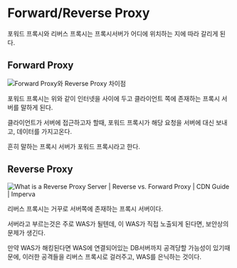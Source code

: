 # Forward/Reverse Proxy

포워드 프록시와 리버스 프록시는 프록시서버가 어디에 위치하는 지에 따라 갈리게 된다.

## Forward Proxy

![Forward Proxy와 Reverse Proxy 차이점](https://blog.kakaocdn.net/dn/Pbhvn/btqBzj4CWaB/LVl1kFgdRPYq3DLbEeGn10/img.jpg)

포워드 프록시는 위와 같이 인터넷을 사이에 두고 클라이언트 쪽에 존재하는 프록시 서버를 말하게 된다.

클라이언트가 서버에 접근하고자 할때, 포워드 프록시가 해당 요청을 서버에 대신 보내고, 데이터를 가지고온다.

흔히 말하는 프록시 서버가 포워드 프록시라고 한다.

## Reverse Proxy

![What is a Reverse Proxy Server | Reverse vs. Forward Proxy | CDN Guide |  Imperva](https://www.imperva.com/learn/wp-content/uploads/sites/13/2019/01/reverse-proxy-02-1.jpg)

리버스 프록시는 거꾸로 서버쪽에 존재하는 프록시 서버이다.

서버라고 부르는것은 주로 WAS가 될텐데, 이 WAS가 직접 노출되게 된다면, 보안상의 문제가 생긴다.

만약 WAS가 해킹된다면 WAS에 연결되어있는 DB서버까지 공격당할 가능성이 있기때문에,
이러한 공격들을 리버스 프록시로 걸러주고, WAS를 은닉하는 것이다.

